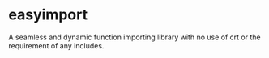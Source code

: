 # easyimport
A seamless and dynamic function importing library with no use of crt or the requirement of any includes. 
